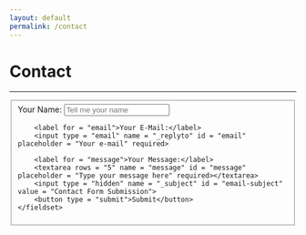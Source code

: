 ```yaml
---
layout: default
permalink: /contact
---
```


# Contact
---

<form action = "https://formspree.io/f/moqpnqdv" accept-charset = "utf-8" method = "POST">
    <fieldset>
        <label for = "name">Your Name:</label>
        <input type = "text" name = "name" id = "name" placeholder = "Tell me your name" required>

        <label for = "email">Your E-Mail:</label>
        <input type = "email" name = "_replyto" id = "email" placeholder = "Your e-mail" required>

        <label for = "message">Your Message:</label>
        <textarea rows = "5" name = "message" id = "message" placeholder = "Type your message here" required></textarea>
        <input type = "hidden" name = "_subject" id = "email-subject" value = "Contact Form Submission">
        <button type = "submit">Submit</button>
    </fieldset>
</form>
